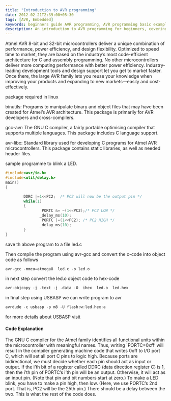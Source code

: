 ```yaml
---
title: "Introduction to AVR programming"
date: 2012-02-21T2:39:00+05:30
tags: [AVR, Embedded]
keywords: beginners guide AVR programming, AVR programming basic examples, intro to AVR programming, avr introduction, beginner avr examples, how to avr programs, avr examples, basic avr code
description: An introduction to AVR programming for beginners, covering basic examples and concepts. Learn how to write code for Atmel AVR microcontrollers, including a sample program to blink an LED. Gain an understanding of the key components and functions of AVR microcontrollers, and explore the process of compiling and converting code to object and hex formats. Discover how to program AVR microcontrollers using USBASP, and find additional resources for further learning.
---
```


Atmel AVR 8-bit and 32-bit microcontrollers deliver a unique combination of performance, power efficiency, and design flexibility. Optimized to speed time to market, they are based on the industry’s most code-efficient architecture for C and assembly programming. No other microcontrollers deliver more computing performance with better power efficiency. Industry-leading development tools and design support let you get to market faster. Once there, the large AVR family lets you reuse your knowledge when improving your products and expanding to new markets—easily and cost-effectively.

package required in linux

binutils: Programs to manipulate binary and object files that may have been created for Atmel’s AVR architecture. This package is primarily for AVR developers and cross-compilers.

gcc-avr: The GNU C compiler, a fairly portable optimising compiler that supports multiple languages. This package includes C language support.

avr-libc: Standard library used for developing C programs for Atmel AVR microcontrollers. This package contains static libraries, as well as needed header files.

sample programme to blink  a LED. <!--more-->

```c
#include<avr/io.h>
#include<util/delay.h>
main()
{

        DDRC |=1<<PC2;  /* PC2 will now be the output pin */
        while(1)
        {
                PORTC &= ~(1<<PC2);/* PC2 LOW */
               _delay_ms(10);
                PORTC |=(1<<PC2); /* PC2 HIGH */
               _delay_ms(10);
        }
}
```
save th above program to a file led.c

Then compile the program using avr-gcc and convert the c-code into object code as follows
```c
avr-gcc -mmcu=atmega8  led.c -o led.o
```
in next step convert the led.o object code to hex-code
```c
avr-objcopy -j .text -j .data -O  ihex  led.o  led.hex
```
in final step using USBASP we can write program  to avr
```c
avrdude -c usbasp -p m8 -U flash:w:led.hex:a
```
for more details about USBASP [visit](http://achuwilson.wordpress.com/2011/12/15/usbasp-a-usb-programmer-for-avr-microcontrollers/)

#### Code Explanation

The GNU C compiler for the Atmel family identifies all functional units within the microcontroller with meaningful names. Thus, writing `PORTC=0xff’ will result in the compiler generating machine code that writes 0xff to I/O port C, which will set all port C pins to logic high. Because ports are bidirectional, we must decide whether each pin should act as input or output. If the i’th bit of a register called DDRC (data direction register C) is 1, then the i’th pin of PORTC’s i’th pin will be an output. Otherwise, it will act as an input pin. (Note that pin and bit numbers start at zero.) To make a LED blink, you have to make a pin high, then low. (Here, we use PORTC’s 2nd port. That is, PC2 will be the 25th pin.) There should be a delay between the two. This is what the rest of the code does.
